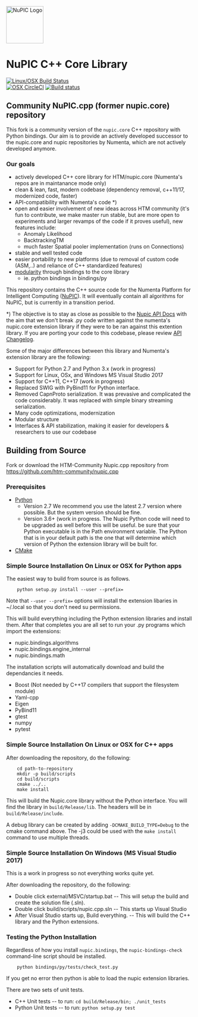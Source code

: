 <img src="http://numenta.org/87b23beb8a4b7dea7d88099bfb28d182.svg" alt="NuPIC Logo" width=100/>

# NuPIC C++ Core Library
[![Linux/OSX Build Status](https://travis-ci.org/htm-community/nupic.cpp.svg?branch=master)](https://travis-ci.org/htm-community/nupic.cpp)  
[![OSX CircleCI](https://circleci.com/gh/htm-community/nupic.cpp/tree/master.svg?style=svg)](https://circleci.com/gh/htm-community/nupic.cpp/tree/master) 
[![Build status](https://ci.appveyor.com/api/projects/status/59f87and1x0ugss9?svg=true)](https://ci.appveyor.com/project/htm-community/nupic-cpp)

## Community NuPIC.cpp (former nupic.core) repository

This fork is a community version of the `nupic.core` C++ repository with Python bindings. 
Our aim is to provide an actively developed successor to the nupic.core and nupic repositories by Numenta, 
which are not actively developed anymore. 


### Our goals

- actively developed C++ core library for HTM/nupic.core (Numenta's repos are in maintanance mode only)
- clean & lean, fast, modern codebase (dependency removal, c++11/17, modernized code, faster)
- API-compatibility with Numenta's code *)
- open and easier involvement of new ideas across HTM community (it's fun to contribute, we make master run stable, but are more open to experiments and larger revamps of the code if it proves useful), new features include: 
  - Anomaly Likelihood
  - BacktrackingTM
  - much faster Spatial pooler implementation (runs on Connections)
- stable and well tested code
- easier portability to new platforms (due to removal of custom code (ASM,..) and reliance of C++ standardized features) 
- [modularity](bindings/py/README.md) through bindings to the core library
  - ie. python bindings in bindings/py 


This repository contains the C++ source code for the Numenta Platform for 
Intelligent Computing ([NuPIC](http://numenta.org/nupic.html)). 
It will eventually contain all algorithms for NuPIC, but is currently in a transition period. 

\*) The objective is to stay as close as possible to the [Nupic API Docs](http://nupic.docs.numenta.org/stable/api/index.html) 
with the aim that we don't break .py code written against the numenta's nupic.core extension library if they were to be 
ran against this extention library. If you are porting your code to this codebase, please review [API Changelog](API_CHANGELOG.md).

Some of the major differences between this library and Numenta's extension library are the following:

 * Support for Python 2.7 and Python 3.x (work in progress)
 * Support for Linux, OSx, and Windows MS Visual Studio 2017
 * Support for C++11, C++17 (work in progress)
 * Replaced SWIG with PyBind11 for Python interface.
 * Removed CapnProto serialization.  It was prevasive and complicated the code considerably. It was replaced 
 with simple binary streaming serialization.
 * Many code optimizations, modernization
 * Modular structure
 * Interfaces & API stabilization, making it easier for developers & researchers to use our codebase

## Building from Source

Fork or download the HTM-Community Nupic.cpp repository from https://github.com/htm-community/nupic.cpp

### Prerequisites

- [Python](https://python.org/downloads/)
    - Version 2.7  We recommend you use the latest 2.7 version where possible. But the system version should be fine.
    - Version 3.6+   (work in progress.  The Nupic Python code will need to be upgraded as well before this will be useful.
  be sure that your Python executable is in the Path environment variable. The Python that is in your default path is the one
  that will determine which version of Python the extension library will be built for.
- [CMake](http://www.cmake.org/)

### Simple Source Installation On Linux or OSX for Python apps


The easiest way to build from source is as follows. 
```
    python setup.py install --user --prefix=
```
Note that `--user --prefix=` options will install the extension libaries in ~/.local
so that you don't need su permissions.
 
This will build everything including the Python extension libraries and install them.
After that completes you are all set to run your .py programs which import the extensions:
 * nupic.bindings.algorithms
 * nupic.bindings.engine_internal
 * nupic.bindings.math
 
The installation scripts will automatically download and build the dependancies it needs.
 * Boost   (Not needed by C++17 compilers that support the filesystem module)
 * Yaml-cpp
 * Eigen
 * PyBind11
 * gtest
 * numpy
 * pytest
 
### Simple Source Installation On Linux or OSX for C++ apps
 
After downloading the repository, do the following:
```
	cd path-to-repository
	mkdir -p build/scripts
	cd build/scripts
	cmake ../..
	make install
```	
This will build the Nupic.core library without the Python interface. You will find the
library in `build/Release/lib`. The headers will be in `build/Release/include`.

A debug library can be created by adding `-DCMAKE_BUILD_TYPE=Debug` to the cmake command above.  The -j3 could be used 
with the `make install` command to use multiple threads.

### Simple Source Installation On Windows (MS Visual Studio 2017) 

This is a work in progress so not everything works quite yet.

After downloading the repository, do the following:
 * Double click external/MSVC/startup.bat  -- This will setup the build and create the solution file (.sln).
 * Double click build/scripts/nupic.cpp.sln -- This starts up Visual Studio
 * After Visual Studio starts up, Build everything.  -- This will build the C++ library and the Python extensions.
 

### Testing the Python Installation

Regardless of how you install `nupic.bindings`, the `nupic-bindings-check` command-line script should be installed. 
```
    python bindings/py/tests/check_test.py
```
If you get no error then python is able to load the nupic extension libraries.

There are two sets of unit tests.
 * C++ Unit tests -- to run: `cd build/Release/bin; ./unit_tests`
 * Python Unit tests -- to run: `python setup.py test`

